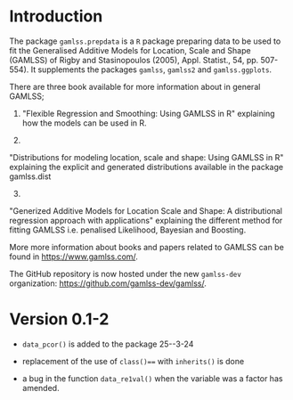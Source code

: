 # Introduction

The package `gamlss.prepdata` is a `R` package preparing data to be used to fit the Generalised Additive Models for Location, Scale and Shape (GAMLSS) of Rigby and Stasinopoulos (2005),  Appl. Statist., 54,  pp. 507-554). It supplements the packages `gamlss`,  `gamlss2` and `gamlss.ggplots`.

There are three book available for more information about in general GAMLSS; 

 1) "Flexible Regression and Smoothing: Using GAMLSS in R" 
explaining how the models can be used in R.

2) 
"Distributions for modeling location, scale and shape: Using GAMLSS in R" 
explaining the explicit and generated distributions available in the 
package gamlss.dist  

3)  
"Generized Additive Models for Location Scale and Shape: A distributional 
regression  approach with applications" 
explaining the different method for fitting GAMLSS i.e. penalised Likelihood, Bayesian and Boosting.  
 
More more information about books and papers related to GAMLSS can be found in
<https://www.gamlss.com/>.
 
 
The GitHub repository is now hosted under the new `gamlss-dev` organization:
  <https://github.com/gamlss-dev/gamlss/>.


# Version 0.1-2

* `data_pcor()` is added to the package 25--3-24

* replacement  of the use of `class()==` with `inherits()` is done 

* a bug in the function `data_re1val()` when the variable was a factor has amended.

